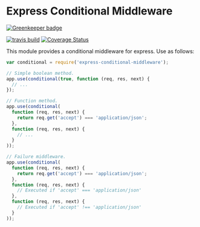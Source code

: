 # Express Conditional Middleware

[![Greenkeeper badge](https://badges.greenkeeper.io/elliotttf/express-conditional-middleware.svg)](https://greenkeeper.io/)

[![travis build](https://travis-ci.org/elliotttf/express-conditional-middleware.svg?branch=master)](https://travis-ci.org/elliotttf/express-conditional-middleware)
[![Coverage Status](https://coveralls.io/repos/elliotttf/express-conditional-middleware/badge.svg?branch=master)](https://coveralls.io/r/elliotttf/express-conditional-middleware?branch=master)

This module provides a conditional middleware for express. Use as follows:

```javascript
var conditional = require('express-conditional-middleware');

// Simple boolean method.
app.use(conditional(true, function (req, res, next) {
  // ...
});

// Function method.
app.use(conditional(
  function (req, res, next) {
    return req.get('accept') === 'application/json';
  },
  function (req, res, next) {
    // ...
  }
));

// Failure middleware.
app.use(conditional(
  function (req, res, next) {
    return req.get('accept') === 'application/json';
  },
  function (req, res, next) {
    // Executed if 'accept' === 'application/json'
  },
  function (req, res, next) {
    // Executed if 'accept' !== 'application/json'
  }
));
```

